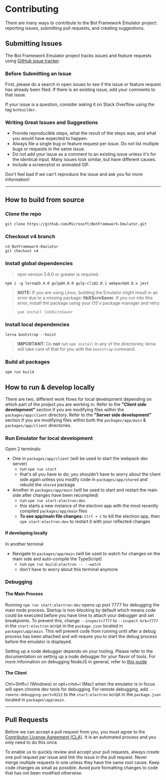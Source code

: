 # Contributing

There are many ways to contribute to the Bot Framework Emulator project: reporting issues, submitting pull requests, and creating suggestions.

## Submitting Issues

The Bot Framework Emulator project tracks issues and feature requests using [GitHub issue tracker](https://github.com/Microsoft/BotFramework-Emulator/issues).

### Before Submitting an Issue

First, please do a search in open issues to see if the issue or feature request has already been filed. If there is an existing issue, add your comments to that issue.

If your issue is a question, consider asking it on Stack Overflow using the tag `botbuilder`.

### Writing Great Issues and Suggestions
* Provide reproducible steps, what the result of the steps was, and what you would have expected to happen.
* Always file a single bug or feature request per issue. Do not list multiple bugs or requests in the same issue.
* Do not add your issue as a comment to an existing issue unless it's for the identical input. Many issues look similar, but have different causes.
* Include a screenshot or animated GIF.

Don't feel bad if we can't reproduce the issue and ask you for more information!

***

## How to build from source

### Clone the repo

```
git clone https://github.com/Microsoft/BotFramework-Emulator.git
```

### Checkout v4 branch
```
cd BotFramework-Emulator
git checkout v4
```

### Install global dependencies

> npm version 5.6.0 or greater is required.

```
npm i -g lerna@3.4.0 gulp@4.0.0 gulp-cli@2.0.1 webpack@4.8.x jest
```

> **NOTE:** If you are using Linux, building the Emulator might result in an error due to a missing package: **libXScrnSaver**. If you run into this error, install the package using your OS's package manager and retry: 

>`yum install libXScrnSaver`

### Install local dependencies

```
lerna bootstrap --hoist
```

> **IMPORTANT:** Do **not** run `npm install` in any of the directories; lerna will take care of that for you with the
 `bootstrap` command.

### Build all packages

```
npm run build
```

## How to run & develop locally

There are two, different work flows for local development depending on which part of the project you are working in. 
Refer to the **"Client side development"** section if you are modifying files within the `packages/app/client` 
directory. Refer to the **"Server side development"** section if you are modifying files within both the 
`packages/app/main` & `packages/app/client` directories.

### Run Emulator for local development

Open 2 terminals:

 - One in `packages/app/client` (will be used to start the webpack dev server)
   - run `npm run start`
   - that's all you have to do; you shouldn't have to worry about the client side again unless you modify code in 
   `packages/app/shared` and rebuild the `shared` package
 - Another in `packages/app/main` (will be used to start and restart the main side after changes have been recompiled)
   - run `npm run start:electron:dev`
   - this starts a new instance of the electron app with the most recently compiled `packages/app/main` files
   - **To see app/main file changes:** `Ctrl + C` to kill the electron app, then `npm start:electron:dev` to restart it with your reflected changes

#### If developing locally
In another terminal
 - Navigate to `packages/app/main` (will be used to watch for changes on the main side and auto-compile the TypeScript)
   - run `npm run build:electron -- --watch`
   - don't have to worry about this terminal anymore

### Debugging
#### The Main Process
Running `npm run start:electron:dev` opens up port 7777 for debugging the main node process. Startup is non-blocking
by default which means code could be executed before you have time to attach your debugger and set breakpoints. To prevent this,
change `--inspect=7777` to `--inspect-brk=7777` in the `start:electron` script in the `package.json` located in `packages\app\main`. 
This will prevent code from running until after a debug process has been attached and will require you to start 
the debug process before the emulator is displayed.

Setting up a node debugger depends on your tooling. Please refer to the documentation on setting up a node debugger 
for your flavor of tools. For more information on debugging NodeJS in general, refer to [this guide](https://nodejs.org/en/docs/guides/debugging-getting-started/)

#### The Client
Ctrl+Shift+I (Windows) or opt+cmd+i (Mac) when the emulator is in focus will open chrome dev tools for debugging.
For remote debugging, add `--remote-debugging-port=9222` to the `start:electron` script in the `package.json` located in `packages\app\main`.
***

## Pull Requests

Before we can accept a pull request from you, you must agree to the 
[Contributor License Agreement (CLA)](https://cla.opensource.microsoft.com/). 
It is an automated process and you only need to do this once.

To enable us to quickly review and accept your pull requests, always create one pull request per issue and link the 
issue in the pull request. Never merge multiple requests in one unless they have the same root cause. Keep code changes 
as small as possible. Avoid pure formatting changes to code that has not been modified otherwise.
